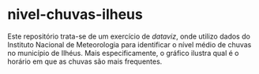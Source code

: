 
# nivel-chuvas-ilheus

<!-- badges: start -->
<!-- badges: end -->

Este repositório trata-se de um exercício de *dataviz*, onde utilizo dados do Instituto Nacional de Meteorologia para identificar o nível médio de chuvas no município de Ilhéus. Mais especificamente, o gráfico ilustra qual é o horário em que as chuvas são mais frequentes.